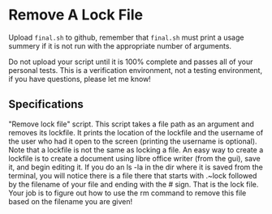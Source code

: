 # Remove A Lock File

Upload `final.sh` to github, remember that `final.sh` must print a usage summery if it is not run with the appropriate number of arguments.

Do not upload your script until it is 100% complete and passes all of your personal tests.  This is a verification environment, not a testing environment, if you have questions, please let me know!


## Specifications

"Remove lock file" script. This script takes a file path as an argument and removes its lockfile. It prints the location of the lockfile and the username of the user who had it open to the screen (printing the username is optional). Note that a lockfile is not the same as locking a file. An easy way to create a lockfile is to create a document using libre office writer (from the gui), save it, and begin editing it. If you do an ls -la in the dir where it is saved from the terminal, you will notice there is a file there that starts with .~lock followed by the filename of your file and ending with the # sign. That is the lock file. Your job is to figure out how to use the rm command to remove this file based on the filename you are given!
